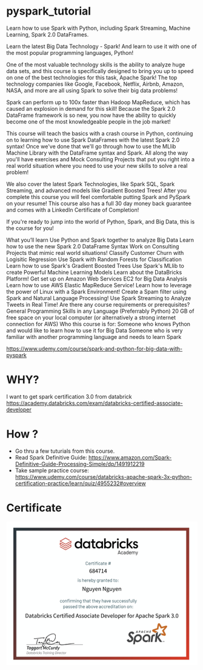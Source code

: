 # pyspark_tutorial

Learn how to use Spark with Python, including Spark Streaming, Machine Learning, Spark 2.0 DataFrames.


Learn the latest Big Data Technology - Spark! And learn to use it with one of the most popular programming languages, Python!

One of the most valuable technology skills is the ability to analyze huge data sets, and this course is specifically designed to bring you up to speed on one of the best technologies for this task, Apache Spark! The top technology companies like Google, Facebook, Netflix, Airbnb, Amazon, NASA, and more are all using Spark to solve their big data problems!

Spark can perform up to 100x faster than Hadoop MapReduce, which has caused an explosion in demand for this skill! Because the Spark 2.0 DataFrame framework is so new, you now have the ability to quickly become one of the most knowledgeable people in the job market!

This course will teach the basics with a crash course in Python, continuing on to learning how to use Spark DataFrames with the latest Spark 2.0 syntax! Once we've done that we'll go through how to use the MLlib Machine Library with the DataFrame syntax and Spark. All along the way you'll have exercises and Mock Consulting Projects that put you right into a real world situation where you need to use your new skills to solve a real problem!

We also cover the latest Spark Technologies, like Spark SQL, Spark Streaming, and advanced models like Gradient Boosted Trees! After you complete this course you will feel comfortable putting Spark and PySpark on your resume! This course also has a full 30 day money back guarantee and comes with a LinkedIn Certificate of Completion!

If you're ready to jump into the world of Python, Spark, and Big Data, this is the course for you!

What you’ll learn
Use Python and Spark together to analyze Big Data
Learn how to use the new Spark 2.0 DataFrame Syntax
Work on Consulting Projects that mimic real world situations!
Classify Customer Churn with Logisitic Regression
Use Spark with Random Forests for Classification
Learn how to use Spark's Gradient Boosted Trees
Use Spark's MLlib to create Powerful Machine Learning Models
Learn about the DataBricks Platform!
Get set up on Amazon Web Services EC2 for Big Data Analysis
Learn how to use AWS Elastic MapReduce Service!
Learn how to leverage the power of Linux with a Spark Environment!
Create a Spam filter using Spark and Natural Language Processing!
Use Spark Streaming to Analyze Tweets in Real Time!
Are there any course requirements or prerequisites?
General Programming Skills in any Language (Preferrably Python)
20 GB of free space on your local computer (or alternatively a strong internet connection for AWS)
Who this course is for:
Someone who knows Python and would like to learn how to use it for Big Data
Someone who is very familiar with another programming language and needs to learn Spark


https://www.udemy.com/course/spark-and-python-for-big-data-with-pyspark

# WHY? 
I want to get spark certification 3.0 from databrick 
https://academy.databricks.com/exam/databricks-certified-associate-developer

# How ? 
- Go thru a few tuturials from this course. 
- Read Spark Definitive Guide: https://www.amazon.com/Spark-Definitive-Guide-Processing-Simple/dp/1491912219
- Take sample practice course: https://www.udemy.com/course/databricks-apache-spark-3x-python-certification-practice/learn/quiz/4955232#overview

# Certificate
![spark_certificate](spark_certificate.png)
